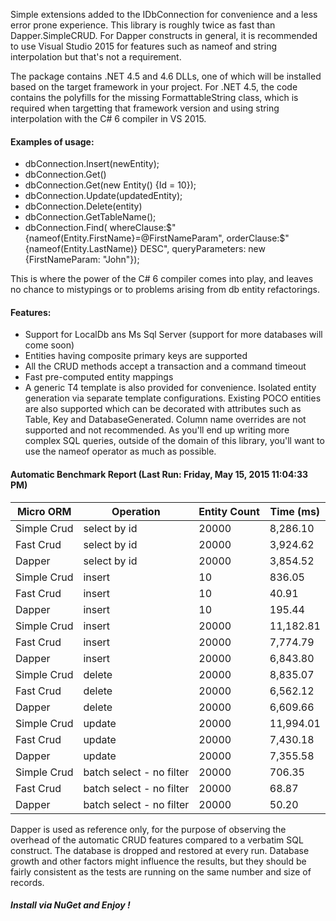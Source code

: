 Simple extensions added to the IDbConnection for convenience and a less error prone experience. This library is roughly twice as fast than Dapper.SimpleCRUD.
For Dapper constructs in general, it is recommended to use Visual Studio 2015 for features such as nameof and string interpolation but that's not a requirement.

The package contains .NET 4.5 and 4.6 DLLs, one of which will be installed based on the target framework in your project. 
For .NET 4.5, the code contains the polyfills for the missing FormattableString class, which is required when targetting that framework version and using string interpolation with the C# 6 compiler in VS 2015.

#### Examples of usage:
- dbConnection.Insert(newEntity);
- dbConnection.Get()
- dbConnection.Get(new Entity() {Id = 10});
- dbConnection.Update(updatedEntity);
- dbConnection.Delete(entity)
- dbConnection.GetTableName<Entity>();
- dbConnection.Find<Entity>(
        whereClause:$"{nameof(Entity.FirstName}=@FirstNameParam", 
        orderClause:$"{nameof(Entity.LastName)} DESC", 
        queryParameters: new {FirstNameParam: "John"});

This is where the power of the C# 6 compiler comes into play, and leaves no chance to mistypings or to problems arising from db entity refactorings.

#### Features:
- Support for LocalDb ans Ms Sql Server (support for more databases will come soon)
- Entities having composite primary keys are supported
- All the CRUD methods accept a transaction and a command timeout
- Fast pre-computed entity mappings
- A generic T4 template is also provided for convenience. Isolated entity generation via separate template configurations. Existing POCO entities are also supported which can be decorated with attributes such as Table, Key and DatabaseGenerated. Column name overrides are not supported and not recommended. As you'll end up writing more complex SQL queries, outside of the domain of this library, you'll want to use the nameof operator as much as possible.

#### Automatic Benchmark Report (Last Run: Friday, May 15, 2015 11:04:33 PM)
| Micro ORM |  Operation | Entity Count |Time (ms) |
------------|------------|--------------|-----------
Simple Crud | select by id | 20000 | 8,286.10 
Fast Crud | select by id | 20000 | 3,924.62 
Dapper | select by id | 20000 | 3,854.52 
Simple Crud | insert | 10 | 836.05 
Fast Crud | insert | 10 | 40.91 
Dapper | insert | 10 | 195.44 
Simple Crud | insert | 20000 | 11,182.81 
Fast Crud | insert | 20000 | 7,774.79 
Dapper | insert | 20000 | 6,843.80 
Simple Crud | delete | 20000 | 8,835.07 
Fast Crud | delete | 20000 | 6,562.12 
Dapper | delete | 20000 | 6,609.66 
Simple Crud | update | 20000 | 11,994.01 
Fast Crud | update | 20000 | 7,430.18 
Dapper | update | 20000 | 7,355.58 
Simple Crud | batch select - no filter | 20000 | 706.35 
Fast Crud | batch select - no filter | 20000 | 68.87 
Dapper | batch select - no filter | 20000 | 50.20 

Dapper is used as reference only, for the purpose of observing the overhead of the automatic CRUD features compared to a verbatim SQL construct. The database is dropped and restored at every run. 
Database growth and other factors might influence the results, but they should be fairly consistent as the tests are running on the same number and size of records.

##### Install via NuGet and Enjoy !

